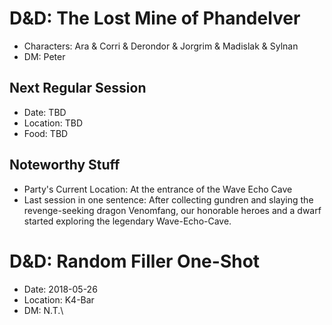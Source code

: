 # D&D: The Lost Mine of Phandelver
- Characters: Ara & Corri & Derondor & Jorgrim & Madislak & Sylnan
- DM: Peter


## Next Regular Session
- Date: TBD
- Location: TBD
- Food: TBD

## Noteworthy Stuff
- Party's Current Location: At the entrance of the Wave Echo Cave
- Last session in one sentence: After collecting gundren and slaying the revenge-seeking dragon Venomfang, our honorable heroes and a dwarf started exploring the legendary Wave-Echo-Cave.

# D&D: Random Filler One-Shot
- Date: 2018-05-26
- Location: K4-Bar
- DM: N.T.\

